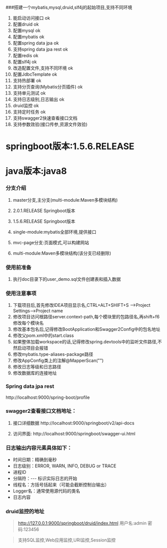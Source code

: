 
###搭建一个mybatis,mysql,druid,slf4j的起始项目,支持不同环境

1. 能启动访问接口  ok
2. 配置druid  ok
3. 配置mysql   ok
4. 配置mybatis  ok
5. 配置spring data jpa ok
6. 支持spring data jpa rest  ok
7. 配置redis ok
8. 配置slf4j  ok
9. 改造配置文件,支持不同环境  ok
10. 配置JdbcTemplate   ok
11. 支持热部署  ok
12. 支持分页查询(Mybatis分页插件)  ok
13. 支持单元测试  ok
14. 支持日志级别,日志输出 ok
15. druid监控 ok
16. 支持定时任务  ok
17. 支持swagger2快速查看接口文档
18. 支持参数效验(接口传参,资源文件效验)

# springboot版本:1.5.6.RELEASE
# java版本:java8

### 分支介绍
1. master分支,主分支(multi-module:Maven多模块结构)
2. 2.0.1.RELEASE Springboot版本
3. 1.5.6.RELEASE Springboot版本
4. single-module:mybatis全部环境,提供接口
5. mvc-page分支:页面模式,可以构建网站

3. multi-module:Maven多模块结构(该分支已经删除)

### 使用前准备

1. 执行doc目录下的user_demo.sql文件创建表和插入数据


### 使用注意事项
1. 下载项目后,首先修改IDEA项目显示名,CTRL+ALT+SHIFT+S -->Project Settings-->Project name
2. 修改项目访问根路径server.context-path,每个模块里的包路径名,再shift+f6修改每个模块名
3. 修改基本包名后,记得修改BootApplication和Swagger2Config中的包名地址
4. 修改父pom.xml中的start.class
5. 如果整体加载workspace的话,记得修改spring.devtools中的监听文件路径,不然启动项目会报错
6. 修改mybatis.type-aliases-package路径
7. 修改AppConfig类上的注解@MapperScan("")
8. 修改日志等级和日志路径
9. 修改数据库的连接地址


### Spring data jpa rest
http://localhost:9000/spring-boot/profile

### swagger2查看接口文档地址：

1. 接口详细数据
http://localhost:9000/springboot/v2/api-docs

2. 访问界面:
http://localhost:9000/springboot/swagger-ui.html


### 日志输出内容元素具体如下：

* 时间日期：精确到毫秒
* 日志级别：ERROR, WARN, INFO, DEBUG or TRACE
* 进程ID
* 分隔符：--- 标识实际日志的开始
* 线程名：方括号括起来（可能会截断控制台输出）
* Logger名：通常使用源代码的类名
* 日志内容

### druid监控的地址
> http://127.0.0.1:9000/springboot/druid/index.html
用户名:admin
密码:123456

> 支持SQL监控,Web应用监控,URI监控,Session监控
